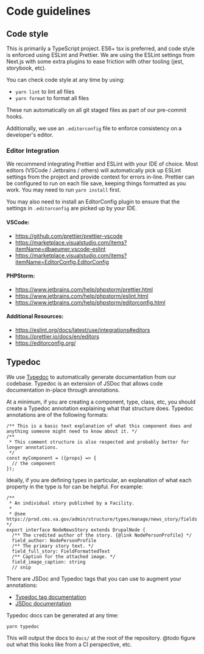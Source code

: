 # Code guidelines

## Code style

This is primarily a TypeScript project. ES6+ tsx is preferred, and code style is enforced using ESLint and Prettier.
We are using the ESLint settings from Next.js with some extra plugins to ease friction with other tooling (jest, storybook, etc).

You can check code style at any time by using:

- `yarn lint` to lint all files
- `yarn format` to format all files

These run automatically on all git staged files as part of our pre-commit hooks.

Additionally, we use an `.editorconfig` file to enforce consistency on a developer's editor.

### Editor Integration

We recommend integrating Prettier and ESLint with your IDE of choice. Most editors (VSCode / Jetbrains / others)
will automatically pick up ESLint settings from the project and provide context for errors in-line. Prettier can be
configured to run on each file save, keeping things formatted as you work. You may need to run `yarn install` first.

You may also need to install an EditorConfig plugin to ensure that the settings in `.editorconfig` are picked up by your IDE.

#### VSCode:

- https://github.com/prettier/prettier-vscode
- https://marketplace.visualstudio.com/items?itemName=dbaeumer.vscode-eslint
- https://marketplace.visualstudio.com/items?itemName=EditorConfig.EditorConfig

#### PHPStorm:

- https://www.jetbrains.com/help/phpstorm/prettier.html
- https://www.jetbrains.com/help/phpstorm/eslint.html
- https://www.jetbrains.com/help/phpstorm/editorconfig.html

#### Additional Resources:

- https://eslint.org/docs/latest/use/integrations#editors
- https://prettier.io/docs/en/editors
- https://editorconfig.org/

## Typedoc

We use [Typedoc](https://typedoc.org/) to automatically generate documentation from our codebase. Typedoc is an extension of JSDoc that allows code documentation in-place through annotations.

At a minimum, if you are creating a component, type, class, etc, you should create a Typedoc annotation explaining what that structure does. Typedoc annotations are of the following formats:

```
/** This is a basic text explanation of what this component does and anything someone might need to know about it. */
/**
 * This comment structure is also respected and probably better for longer annotations.
 */
const myComponent = ({props} => {
  // the component
});
```

Ideally, if you are defining types in particular, an explanation of what each property in the type is for can be helpful. For example:

```
/**
 * An individual story published by a Facility.
 *
 * @see https://prod.cms.va.gov/admin/structure/types/manage/news_story/fields */
export interface NodeNewsStory extends DrupalNode {
  /** The credited author of the story. {@link NodePersonProfile} */
  field_author: NodePersonProfile
  /** The primary story text. */
  field_full_story: FieldFormattedText
  /** Caption for the attached image. */
  field_image_caption: string
  // snip
```

There are JSDoc and Typedoc tags that you can use to augment your annotations:

- [Typedoc tag documentation](https://typedoc.org/guides/doccomments/)
- [JSDoc documentation](https://jsdoc.app/)

Typedoc docs can be generated at any time:

```
yarn typedoc
```

This will output the docs to `docs/` at the root of the repository. @todo figure out what this looks like from a CI perspective, etc.
